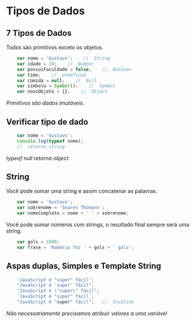 # Tipos de Dados

## 7 Tipos de Dados

Todos são primitivos exceto os objetos.

```js
    var nome = 'Gustavo';    //  String
    var idade = 19;    //  Number
    var possuiFaculdade = false;    //  Boolean
    var time;    //  Undefined
    var comida = null;    //  Null
    var simbolo = Symbol();    //  Symbol
    var novoObjeto = {};    //  Object
```

*Primitivos são dados imutáveis.*

## Verificar tipo de dado

```js
    var nome = 'Gustavo';
    console.log(typeof nome);
    //  retorna string
```

*typeof null retorna object*

## String

Você pode somar uma string e assim concatenar as palavras.

```js
    var nome = 'Gustavo';
    var sobrenome = 'Soares Thomann';
    var nomeCompleto = nome + ' ' + sobrenome;
```

Você pode somar números com strings, o resultado final sempre será
uma string.

```js
    var gols = 1000;
    var frase = 'Romário fez ' + gols + ' gols';
```

## Aspas duplas, Simples e Template String

```js
    'JavaScript é "super" fácil';
    "JavaScript é 'super' fácil";
    "JavaScript é \"super\" fácil";
    `JavaScript é "super" fácil`;
    "JavaScript é "super" fácil";   //  Inválido
```

*Não necessariamente precisamos*
*atribuir valores a uma variável*